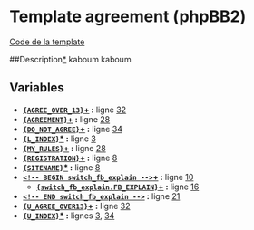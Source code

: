 # Template agreement (phpBB2)

[Code de la template](../../src/subsilver/agreement.tpl)

##Description[*](https://fa-tvars.appspot.com/tpl/subsilver/agreement)
kaboum kaboum

## Variables

* __[`{AGREE_OVER_13}`](https://github.com/Etana/template.list/blob/master/var/AGREE_OVER_13.md#readme)<a href="https://fa-tvars.appspot.com/var/AGREE_OVER_13">+</a> :__ ligne [32](../../src/subsilver/agreement.tpl#L32)
* __[`{AGREEMENT}`](https://github.com/Etana/template.list/blob/master/var/AGREEMENT.md#readme)<a href="https://fa-tvars.appspot.com/var/AGREEMENT">+</a> :__ ligne [28](../../src/subsilver/agreement.tpl#L28)
* __[`{DO_NOT_AGREE}`](https://github.com/Etana/template.list/blob/master/var/DO_NOT_AGREE.md#readme)<a href="https://fa-tvars.appspot.com/var/DO_NOT_AGREE">+</a> :__ ligne [34](../../src/subsilver/agreement.tpl#L34)
* __[`{L_INDEX}`](https://github.com/Etana/template.list/blob/master/var/L_INDEX.md#readme)<a href="https://fa-tvars.appspot.com/var/L_INDEX">*</a> :__ ligne [3](../../src/subsilver/agreement.tpl#L3)
* __[`{MY_RULES}`](https://github.com/Etana/template.list/blob/master/var/MY_RULES.md#readme)<a href="https://fa-tvars.appspot.com/var/MY_RULES">+</a> :__ ligne [28](../../src/subsilver/agreement.tpl#L28)
* __[`{REGISTRATION}`](https://github.com/Etana/template.list/blob/master/var/REGISTRATION.md#readme)<a href="https://fa-tvars.appspot.com/var/REGISTRATION">+</a> :__ ligne [8](../../src/subsilver/agreement.tpl#L8)
* __[`{SITENAME}`](https://github.com/Etana/template.list/blob/master/var/SITENAME.md#readme)<a href="https://fa-tvars.appspot.com/var/SITENAME">*</a> :__ ligne [8](../../src/subsilver/agreement.tpl#L8)
* __[`<!-- BEGIN switch_fb_explain -->`](https://github.com/Etana/template.list/blob/master/var/switch_fb_explain.md#readme)<a href="https://fa-tvars.appspot.com/var/switch_fb_explain">+</a> :__ ligne [10](../../src/subsilver/agreement.tpl#L10)
    * __[`{switch_fb_explain.FB_EXPLAIN}`](https://github.com/Etana/template.list/blob/master/var/switch_fb_explain.FB_EXPLAIN.md#readme)<a href="https://fa-tvars.appspot.com/var/switch_fb_explain.FB_EXPLAIN">+</a> :__ ligne [16](../../src/subsilver/agreement.tpl#L16)
* __[`<!-- END switch_fb_explain -->`](https://github.com/Etana/template.list/blob/master/var/switch_fb_explain.md#readme) :__ ligne [21](../../src/subsilver/agreement.tpl#L21)
* __[`{U_AGREE_OVER13}`](https://github.com/Etana/template.list/blob/master/var/U_AGREE_OVER13.md#readme)<a href="https://fa-tvars.appspot.com/var/U_AGREE_OVER13">+</a> :__ ligne [32](../../src/subsilver/agreement.tpl#L32)
* __[`{U_INDEX}`](https://github.com/Etana/template.list/blob/master/var/U_INDEX.md#readme)<a href="https://fa-tvars.appspot.com/var/U_INDEX">*</a> :__ lignes [3](../../src/subsilver/agreement.tpl#L3), [34](../../src/subsilver/agreement.tpl#L34)
